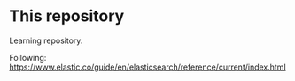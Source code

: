 # This repository

Learning repository.

Following: https://www.elastic.co/guide/en/elasticsearch/reference/current/index.html
